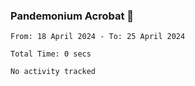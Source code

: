 ### Pandemonium Acrobat 🤸

<!--START_SECTION:waka-->

```all_time
From: 18 April 2024 - To: 25 April 2024

Total Time: 0 secs

No activity tracked
```

<!--END_SECTION:waka-->
